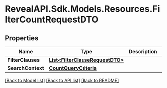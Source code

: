 # RevealAPI.Sdk.Models.Resources.FilterCountRequestDTO
## Properties

Name | Type | Description | Notes
------------ | ------------- | ------------- | -------------
**FilterClauses** | [**List&lt;FilterClauseRequestDTO&gt;**](FilterClauseRequestDTO.md) |  | [optional] 
**SearchContext** | [**CountQueryCriteria**](CountQueryCriteria.md) |  | [optional] 

[[Back to Model list]](../README.md#documentation-for-models) [[Back to API list]](../README.md#documentation-for-api-endpoints) [[Back to README]](../README.md)

